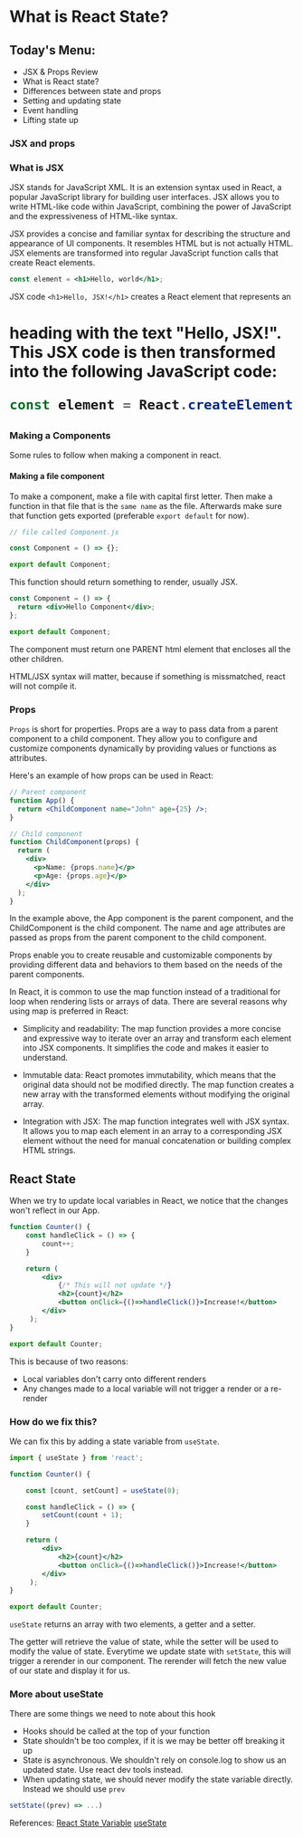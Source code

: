 # What is React State?

## Today's Menu:

- JSX & Props Review
- What is React state?
- Differences between state and props
- Setting and updating state
- Event handling
- Lifting state up

### JSX and props

### What is JSX

JSX stands for JavaScript XML. It is an extension syntax used in React, a popular JavaScript library for building user interfaces. JSX allows you to write HTML-like code within JavaScript, combining the power of JavaScript and the expressiveness of HTML-like syntax.

JSX provides a concise and familiar syntax for describing the structure and appearance of UI components. It resembles HTML but is not actually HTML. JSX elements are transformed into regular JavaScript function calls that create React elements.

```jsx
const element = <h1>Hello, world</h1>;
```

JSX code `<h1>Hello, JSX!</h1>` creates a React element that represents an <h1> heading with the text "Hello, JSX!". This JSX code is then transformed into the following JavaScript code:

```jsx
const element = React.createElement("h1", null, "Hello, JSX!");
```

### Making a Components

Some rules to follow when making a component in react.

#### Making a file component

To make a component, make a file with capital first letter. Then make a function in that file that is the `same name` as the file. Afterwards make sure that function gets exported (preferable `export default` for now).

```jsx
// file called Component.js

const Component = () => {};

export default Component;
```

This function should return something to render, usually JSX.

```jsx
const Component = () => {
  return <div>Hello Component</div>;
};

export default Component;
```

The component must return one PARENT html element that encloses all the other children.

HTML/JSX syntax will matter, because if something is missmatched, react will not compile it.

### Props

`Props` is short for properties. Props are a way to pass data from a parent component to a child component. They allow you to configure and customize components dynamically by providing values or functions as attributes.

Here's an example of how props can be used in React:

```jsx
// Parent component
function App() {
  return <ChildComponent name="John" age={25} />;
}

// Child component
function ChildComponent(props) {
  return (
    <div>
      <p>Name: {props.name}</p>
      <p>Age: {props.age}</p>
    </div>
  );
}
```

In the example above, the App component is the parent component, and the ChildComponent is the child component. The name and age attributes are passed as props from the parent component to the child component.

Props enable you to create reusable and customizable components by providing different data and behaviors to them based on the needs of the parent components.

In React, it is common to use the map function instead of a traditional for loop when rendering lists or arrays of data. There are several reasons why using map is preferred in React:

- Simplicity and readability: The map function provides a more concise and expressive way to iterate over an array and transform each element into JSX components. It simplifies the code and makes it easier to understand.

- Immutable data: React promotes immutability, which means that the original data should not be modified directly. The map function creates a new array with the transformed elements without modifying the original array.

- Integration with JSX: The map function integrates well with JSX syntax. It allows you to map each element in an array to a corresponding JSX element without the need for manual concatenation or building complex HTML strings.

## React State

When we try to update local variables in React, we notice that the changes won't reflect in our App.

```jsx
function Counter() {
    const handleClick = () => {
        count++;
    }

    return (
        <div>
            {/* This will not update */}
            <h2>{count}</h2>
            <button onClick={()=>handleClick()}>Increase!</button>
        </div> 
     );
}

export default Counter;
```

This is because of two reasons:

- Local variables don't carry onto different renders
- Any changes made to a local variable will not trigger a render or a re-render

### How do we fix this?

We can fix this by adding a state variable from `useState`.

```jsx
import { useState } from 'react';

function Counter() {

    const [count, setCount] = useState(0);

    const handleClick = () => {
        setCount(count + 1);
    }

    return (
        <div>
            <h2>{count}</h2>
            <button onClick={()=>handleClick()}>Increase!</button>
        </div> 
     );
}

export default Counter;
```

`useState` returns an array with two elements, a getter and a setter.

The getter will retrieve the value of state, while the setter will be used to modify the value of state.
Everytime we update state with `setState`, this will trigger a rerender in our component. The rerender will fetch the new value of our state and display it for us.

### More about useState

There are some things we need to note about this hook

- Hooks should be called at the top of your function
- State shouldn't be too complex, if it is we may be better off breaking it up
- State is asynchronous. We shouldn't rely on console.log to show us an updated state. Use react dev tools instead.
- When updating state, we should never modify the state variable directly. Instead we should use `prev`

```javascript
setState((prev) => ...)
```

References:
[React State Variable](https://react.dev/learn/state-a-components-memory)
[useState](https://react.dev/reference/react/useState)